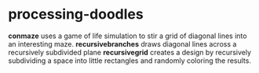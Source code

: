 # processing-doodles

__conmaze__ uses a game of life simulation to stir a grid of diagonal lines into an interesting maze.
__recursivebranches__ draws diagonal lines across a recursively subdivided plane
__recursivegrid__ creates a design by recursively subdividing a space into little rectangles and randomly coloring the results.
